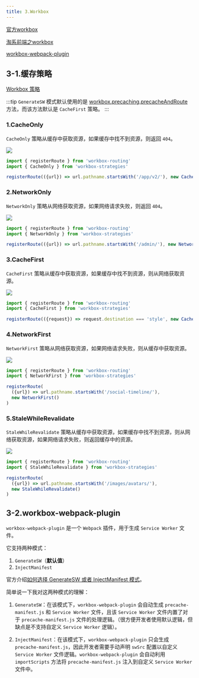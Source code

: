 ```yaml
---
title: 3.Workbox
---
```


[官方workbox](https://developer.chrome.com/docs/workbox/service-worker-overview/)

[淘系前端之workbox](https://fed.taobao.org/blog/taofed/do71ct/workbox3/)

[workbox-webpack-plugin](https://www.npmjs.com/package/workbox-webpack-plugin)

## 3-1.缓存策略

[Workbox 策略](https://developer.chrome.com/docs/workbox/modules/workbox-strategies)

:::tip
`GenerateSW` 模式默认使用的是 [workbox.precaching.precacheAndRoute](https://developer.chrome.com/docs/workbox/modules/workbox-precaching?hl=zh-cn#serving_precached_responses) 方法，而该方法默认是 `CacheFirst` 策略。
:::

### 1.CacheOnly

`CacheOnly` 策略从缓存中获取资源，如果缓存中找不到资源，则返回 `404`。

![](https://developer.chrome.com/static/docs/workbox/modules/workbox-strategies/image/cache-diagram-19446e5e2337e.png)

```js
import { registerRoute } from 'workbox-routing'
import { CacheOnly } from 'workbox-strategies'

registerRoute(({url}) => url.pathname.startsWith('/app/v2/'), new CacheOnly())
```

### 2.NetworkOnly

`NetworkOnly` 策略从网络获取资源，如果网络请求失败，则返回 `404`。

![](https://developer.chrome.com/static/docs/workbox/modules/workbox-strategies/image/network-diagram-8244250312532.png)

```js
import { registerRoute } from 'workbox-routing'
import { NetworkOnly } from 'workbox-strategies'

registerRoute(({url}) => url.pathname.startsWith('/admin/'), new NetworkOnly())
```

### 3.CacheFirst

`CacheFirst` 策略从缓存中获取资源，如果缓存中找不到资源，则从网络获取资源。

![](https://developer.chrome.com/static/docs/workbox/caching-strategies-overview/image/shows-flow-page-servic-a13fd1c656eeb.png)

```js
import { registerRoute } from 'workbox-routing'
import { CacheFirst } from 'workbox-strategies'

registerRoute(({request}) => request.destination === 'style', new CacheFirst())
```

### 4.NetworkFirst

`NetworkFirst` 策略从网络获取资源，如果网络请求失败，则从缓存中获取资源。

![](https://developer.chrome.com/static/docs/workbox/modules/workbox-strategies/image/network-diagram-34e6dede5ee14.png)

```js
import { registerRoute } from 'workbox-routing'
import { NetworkFirst } from 'workbox-strategies'

registerRoute(
  ({url}) => url.pathname.startsWith('/social-timeline/'),
  new NetworkFirst()
)
```

### 5.StaleWhileRevalidate

`StaleWhileRevalidate` 策略从缓存中获取资源，如果缓存中找不到资源，则从网络获取资源，如果网络请求失败，则返回缓存中的资源。

![](https://developer.chrome.com/static/docs/workbox/modules/workbox-strategies/image/stale-while-revalidate-di-81829f38d8fde.png)

```js
import { registerRoute } from 'workbox-routing'
import { StaleWhileRevalidate } from 'workbox-strategies'

registerRoute(
  ({url}) => url.pathname.startsWith('/images/avatars/'),
  new StaleWhileRevalidate()
)
```

## 3-2.workbox-webpack-plugin

`workbox-webpack-plugin` 是一个 `Webpack` 插件，用于生成 `Service Worker` 文件。

它支持两种模式：

1. `GenerateSW`（**默认值**）
2. `InjectManifest`

官方介绍[如何选择 GenerateSW 或者 InjectManifest 模式](https://developer.chrome.com/docs/workbox/modules/workbox-webpack-plugin)。

简单说一下我对这两种模式的理解：

1. `GenerateSW`：在该模式下，`workbox-webpack-plugin` 会自动生成 `precache-manifest.js` 和 `Service Worker` 文件，且该 `Service Worker` 文件内置了对于 `precache-manifest.js` 文件的处理逻辑。（很方便开发者使用默认逻辑，但缺点是不支持自定义 `Service Worker` 逻辑）。

2. `InjectManifest`：在该模式下，`workbox-webpack-plugin` 只会生成 `precache-manifest.js`，因此开发者需要手动声明 `swSrc` 配置以自定义 `Service Worker` 文件逻辑。`workbox-webpack-plugin` 会自动利用 `importScripts` 方法将 `precache-manifest.js` 注入到自定义 `Service Worker` 文件中。
